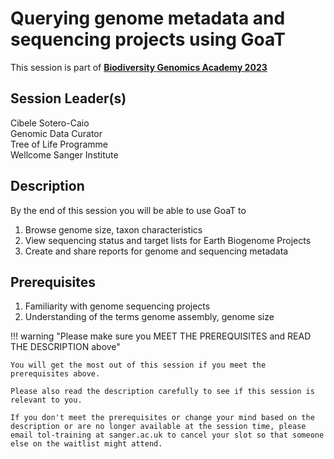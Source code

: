 # Querying genome metadata and sequencing projects using GoaT

This session is part of [**Biodiversity Genomics Academy 2023**](https://BGA23.org)

## Session Leader(s)

Cibele Sotero-Caio  
Genomic Data Curator  
Tree of Life Programme  
Wellcome Sanger Institute

## Description

By the end of this session you will be able to use GoaT to

1. Browse genome size, taxon characteristics
2. View sequencing status and target lists for Earth Biogenome Projects
3. Create and share reports for genome and sequencing metadata

## Prerequisites

1. Familiarity with genome sequencing projects
2. Understanding of the terms genome assembly, genome size

!!! warning "Please make sure you MEET THE PREREQUISITES and READ THE DESCRIPTION above"

    You will get the most out of this session if you meet the prerequisites above.

    Please also read the description carefully to see if this session is relevant to you.
    
    If you don't meet the prerequisites or change your mind based on the description or are no longer available at the session time, please email tol-training at sanger.ac.uk to cancel your slot so that someone else on the waitlist might attend.
